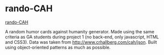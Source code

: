 # rando-CAH

[rando-CAH](http://avizacherman.net/randocah)

A random humor cards against humanity generator. Made using the same criteria as GA students during project 1 (no back-end, only javascript, HTML and CSS3). Data was taken from http://www.crhallberg.com/cah/json. Built using object-oriented patterns as much as possible.
